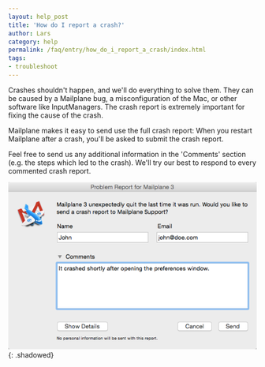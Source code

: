 ```yaml
---
layout: help_post
title: 'How do I report a crash?'
author: Lars
category: help
permalink: /faq/entry/how_do_i_report_a_crash/index.html
tags:
- troubleshoot
---
```


Crashes shouldn't happen, and we'll do everything to solve them. They can be caused by a Mailplane bug, a misconfiguration of the Mac, or other software like InputManagers. The crash report is extremely important for fixing the cause of the crash.

Mailplane makes it easy to send use the full crash report: When you restart Mailplane after a crash, you'll be asked to submit the crash report.

Feel free to send us any additional information in the 'Comments' section (e.g. the steps which led to the crash). We'll try our best to respond to every commented crash report.

![Problem Report Dialog](/assets/help/2013-04-13-how_do_i_report_a_crash/problem_report_dialog.png){: .shadowed}


